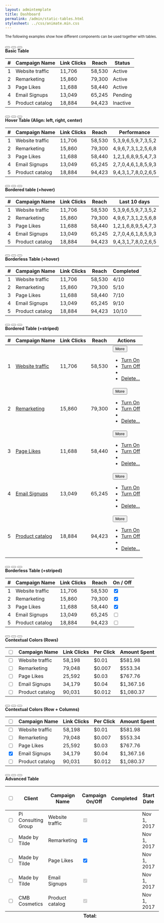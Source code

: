 ```yaml
---
layout: admintemplate
title: Dashboard
permalink: /admin/static-tables.html
stylesheet: ../css/animate.min.css
---
```

<div class="layout-content-body">
          <div class="row gutter-xs">
            <div class="col-xs-6">
              <p><small>The following examples show how different components can be used together with tables.</small></p>
            </div>
          </div>
          <div class="row gutter-xs">
            <div class="col-md-6">
              <div class="card">
                <div class="card-header">
                  <div class="card-actions">
                    <button type="button" class="card-action card-toggler" title="Collapse"></button>
                    <button type="button" class="card-action card-reload" title="Reload"></button>
                    <button type="button" class="card-action card-remove" title="Remove"></button>
                  </div>
                  <strong>Basic Table</strong>
                </div>
                <div class="card-body" data-toggle="match-height">
                  <table class="table">
                    <thead>
                      <tr>
                        <th>#</th>
                        <th>Campaign Name</th>
                        <th>Link Clicks</th>
                        <th>Reach</th>
                        <th>Status</th>
                      </tr>
                    </thead>
                    <tbody>
                      <tr>
                        <td>1</td>
                        <td>Website traffic</td>
                        <td>11,706</td>
                        <td>58,530</td>
                        <td>
                          <span class="label label-outline-success">Active</span>
                        </td>
                      </tr>
                      <tr>
                        <td>2</td>
                        <td>Remarketing</td>
                        <td>15,860</td>
                        <td>79,300</td>
                        <td>
                          <span class="label label-outline-success">Active</span>
                        </td>
                      </tr>
                      <tr>
                        <td>3</td>
                        <td>Page Likes</td>
                        <td>11,688</td>
                        <td>58,440</td>
                        <td>
                          <span class="label label-outline-success">Active</span>
                        </td>
                      </tr>
                      <tr>
                        <td>4</td>
                        <td>Email Signups</td>
                        <td>13,049</td>
                        <td>65,245</td>
                        <td>
                          <span class="label label-outline-info">Pending</span>
                        </td>
                      </tr>
                      <tr>
                        <td>5</td>
                        <td>Product catalog</td>
                        <td>18,884</td>
                        <td>94,423</td>
                        <td>
                          <span class="label label-outline-danger">Inactive</span>
                        </td>
                      </tr>
                    </tbody>
                  </table>
                </div>
              </div>
            </div>
            <div class="col-md-6">
              <div class="card">
                <div class="card-header">
                  <div class="card-actions">
                    <button type="button" class="card-action card-toggler" title="Collapse"></button>
                    <button type="button" class="card-action card-reload" title="Reload"></button>
                    <button type="button" class="card-action card-remove" title="Remove"></button>
                  </div>
                  <strong>Hover Table (Align: left, right, center)</strong>
                </div>
                <div class="card-body" data-toggle="match-height">
                  <table class="table table-hover">
                    <thead>
                      <tr>
                        <th class="text-left">#</th>
                        <th class="text-left">Campaign Name</th>
                        <th class="text-right">Link Clicks</th>
                        <th class="text-right">Reach</th>
                        <th class="text-center">Performance</th>
                      </tr>
                    </thead>
                    <tbody>
                      <tr>
                        <td class="text-left">1</td>
                        <td class="text-left">Website traffic</td>
                        <td class="text-right">11,706</td>
                        <td class="text-right">58,530</td>
                        <td class="text-center">
                          <span data-peity="line">5,3,9,6,5,9,7,3,5,2</span>
                        </td>
                      </tr>
                      <tr>
                        <td class="text-left">2</td>
                        <td class="text-left">Remarketing</td>
                        <td class="text-right">15,860</td>
                        <td class="text-right">79,300</td>
                        <td class="text-center">
                          <span data-peity="line">4,9,6,7,3,1,2,5,6,8</span>
                        </td>
                      </tr>
                      <tr>
                        <td class="text-left">3</td>
                        <td class="text-left">Page Likes</td>
                        <td class="text-right">11,688</td>
                        <td class="text-right">58,440</td>
                        <td class="text-center">
                          <span data-peity="line">1,2,1,6,8,9,5,4,7,3</span>
                        </td>
                      </tr>
                      <tr>
                        <td class="text-left">4</td>
                        <td class="text-left">Email Signups</td>
                        <td class="text-right">13,049</td>
                        <td class="text-right">65,245</td>
                        <td class="text-center">
                          <span data-peity="line">2,7,0,4,6,1,8,5,9,3</span>
                        </td>
                      </tr>
                      <tr>
                        <td class="text-left">5</td>
                        <td class="text-left">Product catalog</td>
                        <td class="text-right">18,884</td>
                        <td class="text-right">94,423</td>
                        <td class="text-center">
                          <span data-peity="line">9,4,3,1,7,8,0,2,6,5</span>
                        </td>
                      </tr>
                    </tbody>
                  </table>
                </div>
              </div>
            </div>
          </div>
          <div class="row gutter-xs">
            <div class="col-md-6">
              <div class="card">
                <div class="card-header">
                  <div class="card-actions">
                    <button type="button" class="card-action card-toggler" title="Collapse"></button>
                    <button type="button" class="card-action card-reload" title="Reload"></button>
                    <button type="button" class="card-action card-remove" title="Remove"></button>
                  </div>
                  <strong>Bordered table (+hover)</strong>
                </div>
                <div class="card-body" data-toggle="match-height">
                  <table class="table table-hover table-bordered">
                    <thead>
                      <tr>
                        <th class="text-left">#</th>
                        <th class="text-left">Campaign Name</th>
                        <th class="text-right">Link Clicks</th>
                        <th class="text-right">Reach</th>
                        <th class="text-center">Last 10 days</th>
                      </tr>
                    </thead>
                    <tbody>
                      <tr>
                        <td class="text-left">1</td>
                        <td class="text-left">Website traffic</td>
                        <td class="text-right">11,706</td>
                        <td class="text-right">58,530</td>
                        <td class="text-center">
                          <span data-peity="bar">5,3,9,6,5,9,7,3,5,2</span>
                        </td>
                      </tr>
                      <tr>
                        <td class="text-left">2</td>
                        <td class="text-left">Remarketing</td>
                        <td class="text-right">15,860</td>
                        <td class="text-right">79,300</td>
                        <td class="text-center">
                          <span data-peity="bar">4,9,6,7,3,1,2,5,6,8</span>
                        </td>
                      </tr>
                      <tr>
                        <td class="text-left">3</td>
                        <td class="text-left">Page Likes</td>
                        <td class="text-right">11,688</td>
                        <td class="text-right">58,440</td>
                        <td class="text-center">
                          <span data-peity="bar">1,2,1,6,8,9,5,4,7,3</span>
                        </td>
                      </tr>
                      <tr>
                        <td class="text-left">4</td>
                        <td class="text-left">Email Signups</td>
                        <td class="text-right">13,049</td>
                        <td class="text-right">65,245</td>
                        <td class="text-center">
                          <span data-peity="bar">2,7,0,4,6,1,8,5,9,3</span>
                        </td>
                      </tr>
                      <tr>
                        <td class="text-left">5</td>
                        <td class="text-left">Product catalog</td>
                        <td class="text-right">18,884</td>
                        <td class="text-right">94,423</td>
                        <td class="text-center">
                          <span data-peity="bar">9,4,3,1,7,8,0,2,6,5</span>
                        </td>
                      </tr>
                    </tbody>
                  </table>
                </div>
              </div>
            </div>
            <div class="col-md-6">
              <div class="card">
                <div class="card-header">
                  <div class="card-actions">
                    <button type="button" class="card-action card-toggler" title="Collapse"></button>
                    <button type="button" class="card-action card-reload" title="Reload"></button>
                    <button type="button" class="card-action card-remove" title="Remove"></button>
                  </div>
                  <strong>Borderless Table (+hover)</strong>
                </div>
                <div class="card-body" data-toggle="match-height">
                  <table class="table table-hover table-borderless">
                    <thead>
                      <tr>
                        <th class="text-left">#</th>
                        <th class="text-left">Campaign Name</th>
                        <th class="text-right">Link Clicks</th>
                        <th class="text-right">Reach</th>
                        <th class="text-center">Completed</th>
                      </tr>
                    </thead>
                    <tbody>
                      <tr>
                        <td class="text-left">1</td>
                        <td class="text-left">Website traffic</td>
                        <td class="text-right">11,706</td>
                        <td class="text-right">58,530</td>
                        <td class="text-center">
                          <span data-peity="donut">4/10</span>
                        </td>
                      </tr>
                      <tr>
                        <td class="text-left">2</td>
                        <td class="text-left">Remarketing</td>
                        <td class="text-right">15,860</td>
                        <td class="text-right">79,300</td>
                        <td class="text-center">
                          <span data-peity="donut">5/10</span>
                        </td>
                      </tr>
                      <tr>
                        <td class="text-left">3</td>
                        <td class="text-left">Page Likes</td>
                        <td class="text-right">11,688</td>
                        <td class="text-right">58,440</td>
                        <td class="text-center">
                          <span data-peity="donut">7/10</span>
                        </td>
                      </tr>
                      <tr>
                        <td class="text-left">4</td>
                        <td class="text-left">Email Signups</td>
                        <td class="text-right">13,049</td>
                        <td class="text-right">65,245</td>
                        <td class="text-center">
                          <span data-peity="donut">9/10</span>
                        </td>
                      </tr>
                      <tr>
                        <td class="text-left">5</td>
                        <td class="text-left">Product catalog</td>
                        <td class="text-right">18,884</td>
                        <td class="text-right">94,423</td>
                        <td class="text-center">
                          <span data-peity="donut">10/10</span>
                        </td>
                      </tr>
                    </tbody>
                  </table>
                </div>
              </div>
            </div>
          </div>
          <div class="row gutter-xs">
            <div class="col-md-6">
              <div class="card">
                <div class="card-header">
                  <div class="card-actions">
                    <button type="button" class="card-action card-toggler" title="Collapse"></button>
                    <button type="button" class="card-action card-reload" title="Reload"></button>
                    <button type="button" class="card-action card-remove" title="Remove"></button>
                  </div>
                  <strong>Bordered Table (+striped)</strong>
                </div>
                <div class="card-body" data-toggle="match-height">
                  <table class="table table-hover table-bordered table-striped">
                    <thead>
                      <tr>
                        <th class="text-left">#</th>
                        <th class="text-left">Campaign Name</th>
                        <th class="text-right">Link Clicks</th>
                        <th class="text-right">Reach</th>
                        <th class="text-center">Actions</th>
                      </tr>
                    </thead>
                    <tbody>
                      <tr>
                        <td class="text-left">1</td>
                        <td class="text-left"><a href="#">Website traffic</a></td>
                        <td class="text-right">11,706</td>
                        <td class="text-right">58,530</td>
                        <td class="text-center">
                          <div class="dropdown">
                            <button class="btn btn-primary btn-xs dropdown-toggle" data-toggle="dropdown" type="button">
                              More
                              <span class="caret"></span>
                            </button>
                            <ul class="dropdown-menu dropdown-menu-right">
                              <li class="disabled"><a href="#">Turn On</a></li>
                              <li><a href="#">Turn Off</a></li>
                              <li role="separator" class="divider"></li>
                              <li><a href="#">Delete...</a></li>
                            </ul>
                          </div>
                        </td>
                      </tr>
                      <tr>
                        <td class="text-left">2</td>
                        <td class="text-left"><a href="#">Remarketing</a></td>
                        <td class="text-right">15,860</td>
                        <td class="text-right">79,300</td>
                        <td class="text-center">
                          <div class="dropdown">
                            <button class="btn btn-primary btn-xs dropdown-toggle" data-toggle="dropdown" type="button">
                              More
                              <span class="caret"></span>
                            </button>
                            <ul class="dropdown-menu dropdown-menu-right">
                              <li class="disabled"><a href="#">Turn On</a></li>
                              <li><a href="#">Turn Off</a></li>
                              <li role="separator" class="divider"></li>
                              <li><a href="#">Delete...</a></li>
                            </ul>
                          </div>
                        </td>
                      </tr>
                      <tr>
                        <td class="text-left">3</td>
                        <td class="text-left"><a href="#">Page Likes</a></td>
                        <td class="text-right">11,688</td>
                        <td class="text-right">58,440</td>
                        <td class="text-center">
                          <div class="dropdown">
                            <button class="btn btn-primary btn-xs dropdown-toggle" data-toggle="dropdown" type="button">
                              More
                              <span class="caret"></span>
                            </button>
                            <ul class="dropdown-menu dropdown-menu-right">
                              <li class="disabled"><a href="#">Turn On</a></li>
                              <li><a href="#">Turn Off</a></li>
                              <li role="separator" class="divider"></li>
                              <li><a href="#">Delete...</a></li>
                            </ul>
                          </div>
                        </td>
                      </tr>
                      <tr>
                        <td class="text-left">4</td>
                        <td class="text-left"><a href="#">Email Signups</a></td>
                        <td class="text-right">13,049</td>
                        <td class="text-right">65,245</td>
                        <td class="text-center">
                          <div class="dropdown">
                            <button class="btn btn-primary btn-xs dropdown-toggle" data-toggle="dropdown" type="button">
                              More
                              <span class="caret"></span>
                            </button>
                            <ul class="dropdown-menu dropdown-menu-right">
                              <li class="disabled"><a href="#">Turn On</a></li>
                              <li><a href="#">Turn Off</a></li>
                              <li role="separator" class="divider"></li>
                              <li><a href="#">Delete...</a></li>
                            </ul>
                          </div>
                        </td>
                      </tr>
                      <tr>
                        <td class="text-left">5</td>
                        <td class="text-left"><a href="#">Product catalog</a></td>
                        <td class="text-right">18,884</td>
                        <td class="text-right">94,423</td>
                        <td class="text-center">
                          <div class="dropdown">
                            <button class="btn btn-primary btn-xs dropdown-toggle" data-toggle="dropdown" type="button">
                              More
                              <span class="caret"></span>
                            </button>
                            <ul class="dropdown-menu dropdown-menu-right">
                              <li class="disabled"><a href="#">Turn On</a></li>
                              <li><a href="#">Turn Off</a></li>
                              <li role="separator" class="divider"></li>
                              <li><a href="#">Delete...</a></li>
                            </ul>
                          </div>
                        </td>
                      </tr>
                    </tbody>
                  </table>
                </div>
              </div>
            </div>
            <div class="col-md-6">
              <div class="card">
                <div class="card-header">
                  <div class="card-actions">
                    <button type="button" class="card-action card-toggler" title="Collapse"></button>
                    <button type="button" class="card-action card-reload" title="Reload"></button>
                    <button type="button" class="card-action card-remove" title="Remove"></button>
                  </div>
                  <strong>Borderless Table (+striped)</strong>
                </div>
                <div class="card-body" data-toggle="match-height">
                  <table class="table table-borderless table-striped">
                    <thead>
                      <tr>
                        <th class="text-left">#</th>
                        <th class="text-left">Campaign Name</th>
                        <th class="text-right">Link Clicks</th>
                        <th class="text-right">Reach</th>
                        <th class="text-center">On / Off</th>
                      </tr>
                    </thead>
                    <tbody>
                      <tr>
                        <td class="text-left">1</td>
                        <td class="text-left">Website traffic</td>
                        <td class="text-right">11,706</td>
                        <td class="text-right">58,530</td>
                        <td class="text-center">
                          <label class="switch switch-primary">
                            <input class="switch-input" type="checkbox" checked="checked">
                            <span class="switch-track"></span>
                            <span class="switch-thumb"></span>
                          </label>
                        </td>
                      </tr>
                      <tr>
                        <td class="text-left">2</td>
                        <td class="text-left">Remarketing</td>
                        <td class="text-right">15,860</td>
                        <td class="text-right">79,300</td>
                        <td class="text-center">
                          <label class="switch switch-primary">
                            <input class="switch-input" type="checkbox" checked="checked">
                            <span class="switch-track"></span>
                            <span class="switch-thumb"></span>
                          </label>
                        </td>
                      </tr>
                      <tr>
                        <td class="text-left">3</td>
                        <td class="text-left">Page Likes</td>
                        <td class="text-right">11,688</td>
                        <td class="text-right">58,440</td>
                        <td class="text-center">
                          <label class="switch switch-primary">
                            <input class="switch-input" type="checkbox" checked="checked">
                            <span class="switch-track"></span>
                            <span class="switch-thumb"></span>
                          </label>
                        </td>
                      </tr>
                      <tr>
                        <td class="text-left">4</td>
                        <td class="text-left">Email Signups</td>
                        <td class="text-right">13,049</td>
                        <td class="text-right">65,245</td>
                        <td class="text-center">
                          <label class="switch switch-primary">
                            <input class="switch-input" type="checkbox">
                            <span class="switch-track"></span>
                            <span class="switch-thumb"></span>
                          </label>
                        </td>
                      </tr>
                      <tr>
                        <td class="text-left">5</td>
                        <td class="text-left">Product catalog</td>
                        <td class="text-right">18,884</td>
                        <td class="text-right">94,423</td>
                        <td class="text-center">
                          <label class="switch switch-primary">
                            <input class="switch-input" type="checkbox">
                            <span class="switch-track"></span>
                            <span class="switch-thumb"></span>
                          </label>
                        </td>
                      </tr>
                    </tbody>
                  </table>
                </div>
              </div>
            </div>
          </div>
          <div class="row gutter-xs">
            <div class="col-md-6">
              <div class="card">
                <div class="card-header">
                  <div class="card-actions">
                    <button type="button" class="card-action card-toggler" title="Collapse"></button>
                    <button type="button" class="card-action card-reload" title="Reload"></button>
                    <button type="button" class="card-action card-remove" title="Remove"></button>
                  </div>
                  <strong>Contextual Colors (Rows)</strong>
                </div>
                <div class="card-body">
                  <table class="table table-hover">
                    <thead>
                      <tr>
                        <th class="text-center">
                          <label class="custom-control custom-control-primary custom-checkbox">
                            <input class="custom-control-input" type="checkbox">
                            <span class="custom-control-indicator"></span>
                          </label>
                        </th>
                        <th class="text-left">Campaign Name</th>
                        <th class="text-right">Link Clicks</th>
                        <th class="text-right">Per Click</th>
                        <th class="text-right">Amount Spent</th>
                      </tr>
                    </thead>
                    <tbody>
                      <tr class="active">
                        <td class="text-center">
                          <label class="custom-control custom-control-primary custom-checkbox">
                            <input class="custom-control-input" type="checkbox">
                            <span class="custom-control-indicator"></span>
                          </label>
                        </td>
                        <td class="text-left">Website traffic</td>
                        <td class="text-right">58,198</td>
                        <td class="text-right">$0.01</td>
                        <td class="text-right">$581.98</td>
                      </tr>
                      <tr>
                        <td class="text-center">
                          <label class="custom-control custom-control-primary custom-checkbox">
                            <input class="custom-control-input" type="checkbox">
                            <span class="custom-control-indicator"></span>
                          </label>
                        </td>
                        <td class="text-left">Remarketing</td>
                        <td class="text-right">79,048</td>
                        <td class="text-right">$0.007</td>
                        <td class="text-right">$553.34</td>
                      </tr>
                      <tr class="success">
                        <td class="text-center">
                          <label class="custom-control custom-control-primary custom-checkbox">
                            <input class="custom-control-input" type="checkbox">
                            <span class="custom-control-indicator"></span>
                          </label>
                        </td>
                        <td class="text-left">Page Likes</td>
                        <td class="text-right">25,592</td>
                        <td class="text-right">$0.03</td>
                        <td class="text-right">$767.76</td>
                      </tr>
                      <tr>
                        <td class="text-center">
                          <label class="custom-control custom-control-primary custom-checkbox">
                            <input class="custom-control-input" type="checkbox">
                            <span class="custom-control-indicator"></span>
                          </label>
                        </td>
                        <td class="text-left">Email Signups</td>
                        <td class="text-right">34,179</td>
                        <td class="text-right">$0.04</td>
                        <td class="text-right">$1,367.16</td>
                      </tr>
                      <tr class="info">
                        <td class="text-center">
                          <label class="custom-control custom-control-primary custom-checkbox">
                            <input class="custom-control-input" type="checkbox">
                            <span class="custom-control-indicator"></span>
                          </label>
                        </td>
                        <td class="text-left">Product catalog</td>
                        <td class="text-right">90,031</td>
                        <td class="text-right">$0.012</td>
                        <td class="text-right">$1,080.37</td>
                      </tr>
                    </tbody>
                  </table>
                </div>
              </div>
            </div>
            <div class="col-md-6">
              <div class="card">
                <div class="card-header">
                  <div class="card-actions">
                    <button type="button" class="card-action card-toggler" title="Collapse"></button>
                    <button type="button" class="card-action card-reload" title="Reload"></button>
                    <button type="button" class="card-action card-remove" title="Remove"></button>
                  </div>
                  <strong>Contextual Colors (Row + Columns)</strong>
                </div>
                <div class="card-body">
                  <table class="table table-hover">
                    <thead>
                      <tr>
                        <th class="text-center">
                          <label class="custom-control custom-control-primary custom-checkbox">
                            <input class="custom-control-input" type="checkbox">
                            <span class="custom-control-indicator"></span>
                          </label>
                        </th>
                        <th class="text-left">Campaign Name</th>
                        <th class="text-right">Link Clicks</th>
                        <th class="text-right">Per Click</th>
                        <th class="text-right">Amount Spent</th>
                      </tr>
                    </thead>
                    <tbody>
                      <tr>
                        <td class="text-center">
                          <label class="custom-control custom-control-primary custom-checkbox">
                            <input class="custom-control-input" type="checkbox">
                            <span class="custom-control-indicator"></span>
                          </label>
                        </td>
                        <td class="text-left">Website traffic</td>
                        <td class="text-right">58,198</td>
                        <td class="text-right">$0.01</td>
                        <td class="text-right active">$581.98</td>
                      </tr>
                      <tr>
                        <td class="text-center">
                          <label class="custom-control custom-control-primary custom-checkbox">
                            <input class="custom-control-input" type="checkbox">
                            <span class="custom-control-indicator"></span>
                          </label>
                        </td>
                        <td class="text-left">Remarketing</td>
                        <td class="text-right">79,048</td>
                        <td class="text-right">$0.007</td>
                        <td class="text-right active">$553.34</td>
                      </tr>
                      <tr>
                        <td class="text-center">
                          <label class="custom-control custom-control-primary custom-checkbox">
                            <input class="custom-control-input" type="checkbox">
                            <span class="custom-control-indicator"></span>
                          </label>
                        </td>
                        <td class="text-left">Page Likes</td>
                        <td class="text-right">25,592</td>
                        <td class="text-right">$0.03</td>
                        <td class="text-right active">$767.76</td>
                      </tr>
                      <tr class="danger">
                        <td class="text-center">
                          <label class="custom-control custom-control-primary custom-checkbox">
                            <input class="custom-control-input" type="checkbox" checked="checked">
                            <span class="custom-control-indicator"></span>
                          </label>
                        </td>
                        <td class="text-left">Email Signups</td>
                        <td class="text-right">34,179</td>
                        <td class="text-right">$0.04</td>
                        <td class="text-right active">$1,367.16</td>
                      </tr>
                      <tr>
                        <td class="text-center">
                          <label class="custom-control custom-control-primary custom-checkbox">
                            <input class="custom-control-input" type="checkbox">
                            <span class="custom-control-indicator"></span>
                          </label>
                        </td>
                        <td class="text-left">Product catalog</td>
                        <td class="text-right">90,031</td>
                        <td class="text-right">$0.012</td>
                        <td class="text-right active">$1,080.37</td>
                      </tr>
                    </tbody>
                  </table>
                </div>
              </div>
            </div>
          </div>
          <div class="row gutter-xs">
            <div class="col-md-12">
              <div class="card">
                <div class="card-header">
                  <div class="card-actions">
                    <button type="button" class="card-action card-toggler" title="Collapse"></button>
                    <button type="button" class="card-action card-reload" title="Reload"></button>
                    <button type="button" class="card-action card-remove" title="Remove"></button>
                  </div>
                  <strong>Advanced Table</strong>
                </div>
                <div class="card-body">
                  <table class="table table-hover table-bordered table-striped">
                    <thead>
                      <tr>
                        <th rowspan="2" class="text-center">
                          <label class="custom-control custom-control-primary custom-checkbox">
                            <input class="custom-control-input" type="checkbox">
                            <span class="custom-control-indicator"></span>
                          </label>
                        </th>
                        <th rowspan="2" class="text-left">Client</th>
                        <th rowspan="2" class="text-left">Campaign Name</th>
                        <th rowspan="2" class="text-center">Campaign On/Off</th>
                        <th rowspan="2" class="text-center">Completed</th>
                        <th rowspan="2" class="text-left">Start Date</th>
                        <th rowspan="2" class="text-left">End Date</th>
                        <th colspan="3" class="text-center">Financial Cost</th>
                      </tr>
                      <tr>
                        <th class="text-right">Link Clicks</th>
                        <th class="text-right">Per Click</th>
                        <th class="text-right">Amount Spent</th>
                      </tr>
                    </thead>
                    <tbody>
                      <tr>
                        <td class="text-center">
                          <label class="custom-control custom-control-primary custom-checkbox">
                            <input class="custom-control-input" type="checkbox">
                            <span class="custom-control-indicator"></span>
                          </label>
                        </td>
                        <td class="text-left">Pi Consulting Group</td>
                        <td class="text-left">Website traffic</td>
                        <td class="text-center">
                          <label class="switch switch-primary">
                            <input class="switch-input" type="checkbox" checked="checked" disabled="disabled">
                            <span class="switch-track"></span>
                            <span class="switch-thumb"></span>
                          </label>
                        </td>
                        <td class="text-center">
                          <span class="text-success">
                            <span class="icon icon-check icon-lg"></span>
                          </span>
                        </td>
                        <td class="text-left">Nov 1, 2017</td>
                        <td class="text-left">Nov 15, 2017</td>
                        <td class="text-right">58,198</td>
                        <td class="text-right">$0.01</td>
                        <td class="text-right">$581.98</td>
                      </tr>
                      <tr>
                        <td class="text-center">
                          <label class="custom-control custom-control-primary custom-checkbox">
                            <input class="custom-control-input" type="checkbox">
                            <span class="custom-control-indicator"></span>
                          </label>
                        </td>
                        <td class="text-left">Made by Tilde</td>
                        <td class="text-left">Remarketing</td>
                        <td class="text-center">
                          <label class="switch switch-primary">
                            <input class="switch-input" type="checkbox" checked="checked">
                            <span class="switch-track"></span>
                            <span class="switch-thumb"></span>
                          </label>
                        </td>
                        <td class="text-center">
                          <span>
                            <span class="icon icon-check icon-lg"></span>
                          </span>
                        </td>
                        <td class="text-left">Nov 1, 2017</td>
                        <td class="text-left">Nov 30, 2017</td>
                        <td class="text-right">79,048</td>
                        <td class="text-right">$0.007</td>
                        <td class="text-right">$553.34</td>
                      </tr>
                      <tr>
                        <td class="text-center">
                          <label class="custom-control custom-control-primary custom-checkbox">
                            <input class="custom-control-input" type="checkbox">
                            <span class="custom-control-indicator"></span>
                          </label>
                        </td>
                        <td class="text-left">Made by Tilde</td>
                        <td class="text-left">Page Likes</td>
                        <td class="text-center">
                          <label class="switch switch-primary">
                            <input class="switch-input" type="checkbox" checked="checked">
                            <span class="switch-track"></span>
                            <span class="switch-thumb"></span>
                          </label>
                        </td>
                        <td class="text-center">
                          <span>
                            <span class="icon icon-check icon-lg"></span>
                          </span>
                        </td>
                        <td class="text-left">Nov 1, 2017</td>
                        <td class="text-left">Nov 30, 2017</td>
                        <td class="text-right">25,592</td>
                        <td class="text-right">$0.03</td>
                        <td class="text-right">$767.76</td>
                      </tr>
                      <tr>
                        <td class="text-center">
                          <label class="custom-control custom-control-primary custom-checkbox">
                            <input class="custom-control-input" type="checkbox">
                            <span class="custom-control-indicator"></span>
                          </label>
                        </td>
                        <td class="text-left">Made by Tilde</td>
                        <td class="text-left">Email Signups</td>
                        <td class="text-center">
                          <label class="switch switch-primary">
                            <input class="switch-input" type="checkbox" checked="checked" disabled="disabled">
                            <span class="switch-track"></span>
                            <span class="switch-thumb"></span>
                          </label>
                        </td>
                        <td class="text-center">
                          <span class="text-success">
                            <span class="icon icon-check icon-lg"></span>
                          </span>
                        </td>
                        <td class="text-left">Nov 1, 2017</td>
                        <td class="text-left">Nov 20, 2017</td>
                        <td class="text-right">34,179</td>
                        <td class="text-right">$0.04</td>
                        <td class="text-right">$1,367.16</td>
                      </tr>
                      <tr>
                        <td class="text-center">
                          <label class="custom-control custom-control-primary custom-checkbox">
                            <input class="custom-control-input" type="checkbox">
                            <span class="custom-control-indicator"></span>
                          </label>
                        </td>
                        <td class="text-left">CMB Cosmetics</td>
                        <td class="text-left">Product catalog</td>
                        <td class="text-center">
                          <label class="switch switch-primary">
                            <input class="switch-input" type="checkbox" checked="checked" disabled="disabled">
                            <span class="switch-track"></span>
                            <span class="switch-thumb"></span>
                          </label>
                        </td>
                        <td class="text-center">
                          <span class="text-success">
                            <span class="icon icon-check icon-lg"></span>
                          </span>
                        </td>
                        <td class="text-left">Nov 1, 2017</td>
                        <td class="text-left">Nov 20, 2017</td>
                        <td class="text-right">90,031</td>
                        <td class="text-right">$0.012</td>
                        <td class="text-right">$1,080.37</td>
                      </tr>
                    </tbody>
                    <tfoot>
                      <tr>
                        <th class="text-right" colspan="7">Total:</th>
                        <th class="text-right">287,048</th>
                        <th class="text-right">$0.015</th>
                        <th class="text-right">$4,350.61</th>
                      </tr>
                    </tfoot>
                  </table>
                </div>
              </div>
            </div>
          </div>
        </div>